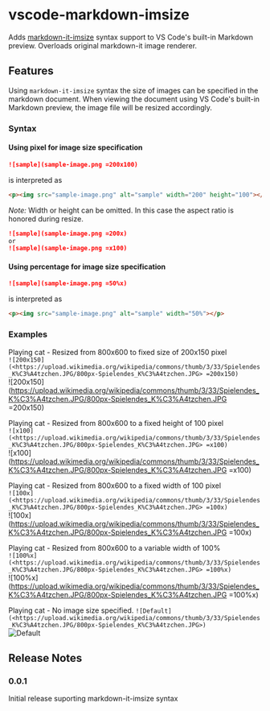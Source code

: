 # vscode-markdown-imsize

Adds [markdown-it-imsize](https://www.npmjs.com/package/markdown-it-imsize) syntax support to VS Code's built-in Markdown preview. Overloads original markdown-it image renderer.

## Features

Using `markdown-it-imsize` syntax the size of images can be specified in the markdown document. When viewing the document using VS Code's built-in Markdown preview, the image file will be resized accordingly.

### Syntax

#### Using pixel for image size specification

```md
![sample](sample-image.png =200x100)
```

is interpreted as

```html
<p><img src="sample-image.png" alt="sample" width="200" height="100"></p>
```

*Note:* Width or height can be omitted. In this case the aspect ratio is honored during resize.

```md
![sample](sample-image.png =200x)
or  
![sample](sample-image.png =x100)
```

#### Using percentage for image size specification

```md
![sample](sample-image.png =50%x)
```

is interpreted as

```html
<p><img src="sample-image.png" alt="sample" width="50%"></p>
```

### Examples

Playing cat - Resized from 800x600 to fixed size of 200x150 pixel  
`![200x150](<https://upload.wikimedia.org/wikipedia/commons/thumb/3/33/Spielendes_K%C3%A4tzchen.JPG/800px-Spielendes_K%C3%A4tzchen.JPG> =200x150)`  
![200x150](<https://upload.wikimedia.org/wikipedia/commons/thumb/3/33/Spielendes_K%C3%A4tzchen.JPG/800px-Spielendes_K%C3%A4tzchen.JPG> =200x150)

Playing cat - Resized from 800x600 to a fixed height of 100 pixel  
`![x100](<https://upload.wikimedia.org/wikipedia/commons/thumb/3/33/Spielendes_K%C3%A4tzchen.JPG/800px-Spielendes_K%C3%A4tzchen.JPG> =x100)`  
![x100](<https://upload.wikimedia.org/wikipedia/commons/thumb/3/33/Spielendes_K%C3%A4tzchen.JPG/800px-Spielendes_K%C3%A4tzchen.JPG> =x100)

Playing cat - Resized from 800x600 to a fixed width of 100 pixel  
`![100x](<https://upload.wikimedia.org/wikipedia/commons/thumb/3/33/Spielendes_K%C3%A4tzchen.JPG/800px-Spielendes_K%C3%A4tzchen.JPG> =100x)`  
![100x](<https://upload.wikimedia.org/wikipedia/commons/thumb/3/33/Spielendes_K%C3%A4tzchen.JPG/800px-Spielendes_K%C3%A4tzchen.JPG> =100x)

Playing cat - Resized from 800x600 to a variable width of 100%  
`![100%x](<https://upload.wikimedia.org/wikipedia/commons/thumb/3/33/Spielendes_K%C3%A4tzchen.JPG/800px-Spielendes_K%C3%A4tzchen.JPG> =100%x)`  
![100%x](<https://upload.wikimedia.org/wikipedia/commons/thumb/3/33/Spielendes_K%C3%A4tzchen.JPG/800px-Spielendes_K%C3%A4tzchen.JPG> =100%x)

Playing cat - No image size specified.
`![Default](<https://upload.wikimedia.org/wikipedia/commons/thumb/3/33/Spielendes_K%C3%A4tzchen.JPG/800px-Spielendes_K%C3%A4tzchen.JPG>)`  
![Default](<https://upload.wikimedia.org/wikipedia/commons/thumb/3/33/Spielendes_K%C3%A4tzchen.JPG/800px-Spielendes_K%C3%A4tzchen.JPG>)

## Release Notes

### 0.0.1

Initial release suporting markdown-it-imsize syntax
